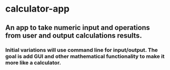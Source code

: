 # calculator-app
## An app to take numeric input and operations from user and output calculations results.
### Initial variations will use command line for input/output. The goal is add GUI and other mathematical functionality to make it more like a calculator.